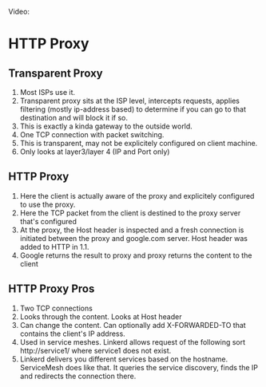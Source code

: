 Video: 

# HTTP Proxy

## Transparent Proxy

1. Most ISPs use it. 
2. Transparent proxy sits at the ISP level, intercepts requests, applies filtering (mostly ip-address based) to determine if you can go to that destination and will block it if so. 
3. This is exactly a kinda gateway to the outside world.
4. One TCP connection with packet switching.
5. This is transparent, may not be explicitely configured on client machine.
6. Only looks at layer3/layer 4 (IP and Port only)


## HTTP Proxy
1. Here the client is actually aware of the proxy and explicitely configured to use the proxy.
2. Here the TCP packet from the client is destined to the proxy server that's configured
3. At the proxy, the Host header is inspected and a fresh connection is initiated between the proxy and google.com server. Host header was added to HTTP in 1.1. 
4. Google returns the result to proxy and proxy returns the content to the client

## HTTP Proxy Pros
1. Two TCP connections
2. Looks through the content. Looks at Host header
3. Can change the content. Can optionally add X-FORWARDED-TO that contains the client's IP address.
4. Used in service meshes. Linkerd allows request of the following sort http://service1/ where service1 does not exist.
5. Linkerd delivers you different services based on the hostname. ServiceMesh does like that. It queries the service discovery, finds the IP and redirects the connection there.